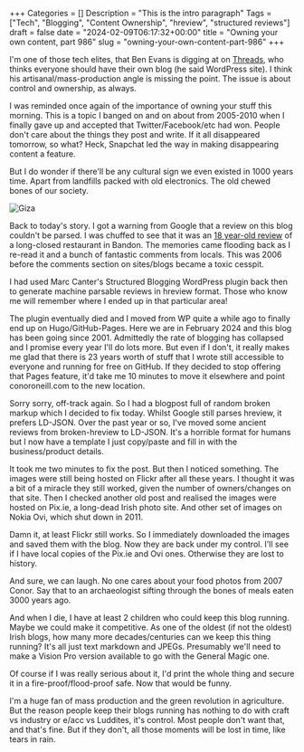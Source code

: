 +++
Categories = []
Description = "This is the intro paragraph"
Tags = ["Tech", "Blogging", "Content Ownership", "hreview", "structured reviews"]
draft = false
date = "2024-02-09T06:17:32+00:00"
title = "Owning your own content, part 986"
slug = "owning-your-own-content-part-986"
+++

I'm one of those tech elites, that Ben Evans is digging at on [Threads](https://www.threads.net/@benedictevans/post/C3Ft9TcOJfa?hl=en), who thinks everyone should have their own blog (he said WordPress site). I think his artisanal/mass-production angle is missing the point. The issue is about control and ownership, as always.

I was reminded once again of the importance of owning your stuff this morning. This is a topic I banged on and on about from 2005-2010 when I finally gave up and accepted that Twitter/Facebook/etc had won. People don't care about the things they post and write. If it all disappeared tomorrow, so what? Heck, Snapchat led the way in making disappearing content a feature.

But I do wonder if there'll be any cultural sign we even existed in 1000 years time. Apart from landfills packed with old electronics. The old chewed bones of our society.

![Giza](/images/2024/02/giza.jpg)

Back to today's story. I got a warning from Google that a review on this blog couldn't be parsed. I was chuffed to see that it was an [18 year-old review](https://conoroneill.com/2006/06/18/marmatiece-restaurant-bandon/) of a long-closed restaurant in Bandon. The memories came flooding back as I re-read it and a bunch of fantastic comments from locals. This was 2006 before the comments section on sites/blogs became a toxic cesspit.

I had used Marc Canter's Structured Blogging WordPress plugin back then to generate machine parsable reviews in hreview format. Those who know me will remember where I ended up in that particular area!

The plugin eventually died and I moved from WP quite a while ago to finally end up on Hugo/GitHub-Pages. Here we are in February 2024 and this blog has been going since 2001. Admittedly the rate of blogging has collapsed and I promise every year I'll do lots more. But even if I don't, it really makes me glad that there is 23 years worth of stuff that I wrote still accessible to everyone and running for free on GitHub. If they decided to stop offering that Pages feature, it'd take me 10 minutes to move it elsewhere and point conoroneill.com to the new location.

Sorry sorry, off-track again. So I had a blogpost full of random broken markup which I decided to fix today. Whilst Google still parses hreview, it prefers LD-JSON. Over the past year or so, I've moved some ancient reviews from broken-hreview to LD-JSON. It's a horrible format for humans but I now have a template I just copy/paste and fill in with the business/product details.

It took me two minutes to fix the post. But then I noticed something. The images were still being hosted on Flickr after all these years. I thought it was a bit of a miracle they still worked, given the number of owners/changes on that site. Then I checked another old post and realised the images were hosted on Pix.ie, a long-dead Irish photo site. And other set of images on Nokia Ovi, which shut down in 2011.

Damn it, at least Flickr still works. So I immediately downloaded the images and saved them with the blog. Now they are back under my control. I'll see if I have local copies of the Pix.ie and Ovi ones. Otherwise they are lost to history. 

And sure, we can laugh. No one cares about your food photos from 2007 Conor. Say that to an archaeologist sifting through the bones of meals eaten 3000 years ago.

And when I die, I have at least 2 children who could keep this blog running. Maybe we could make it competitive. As one of the oldest (if not the oldest) Irish blogs, how many more decades/centuries can we keep this thing running? It's all just text markdown and JPEGs. Presumably we'll need to make a Vision Pro version available to go with the General Magic one.

Of course if I was really serious about it, I'd print the whole thing and secure it in a fire-proof/flood-proof safe. Now that would be funny.

I'm a huge fan of mass production and the green revolution in agriculture. But the reason people keep their blogs running has nothing to do with craft vs industry or e/acc vs Luddites, it's control. Most people don't want that, and that's fine. But if they don't, all those moments will be lost in time, like tears in rain.
